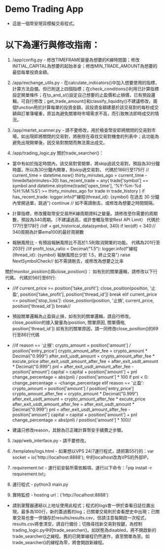 # Demo Trading App
- 這是一個幣安現貨模擬交易程式。

# 以下為運行與修改指南：

1. /app/config.py - 修改TIMEFRAME變量為想要的K線時間圖；修改INITIAL_CAPITAL為想要的起始本金；修改MIN_TRADE_AMOUNT為想要的最低每單投資金額。

2. /app/exchange_utils.py - 在calculate_indicators()中加入想要使用的指標，計算方法自備。但已附送上四個指標；在check_conditions()利用已計算指標設定開單條件；在tp_and_sl()設定自己想要的止盈價和止損價，已有預設邏輯，可自行修改；get_trade_amount()和classify_liquidity()不建議修改，兩個function用於計算每單的投資金額，該投資金額建基於該交易對的每秒成交額與訂單簿權重，原旨為避免關單時市場需求不高，而引致無法即時成交的情況。

3. /app/martet_scanner.py - 請不要修改，用於檢查幣安即將關閉的交易對市場，如出現即將關閉的交易對，將刪除在尋找交易對機會的列表中；此功能為避免出現開單後，因交易對關閉而無法賣出成交。

4. /app/trading_logic.py
關於trade_searcher()：
- 當中有如於指定時間內，該交易對曾開單，將skip過該交易對。預設為30分鐘時圖，所以為30分鐘內開單，則skip過交易對。
代碼於166行至175行
// current_time = datetime.now()
thirty_minutes_ago = current_time - timedelta(minutes=30)
has_recent_trade = any(
    trade['symbol'] == symbol and 
    datetime.strptime(trade['open_time'], '%Y-%m-%d %H:%M:%S') >= thirty_minutes_ago
    for trade in trade_history
)
if has_recent_trade:
    logger.info(f"線程{thread_id}: {symbol} 在過去 30 分鐘內曾開過單，跳過")
    continue //
如不需請刪去，或修改為想要之時間間隔。

- 計算指標，修改獲取幣安交易所K線周期資料之變量。請修改至你需要的周期數，預設為340周期。（不建議過高，或許會觸及幣安Rest API Limit）
代碼於177行至178行
//df = get_historical_data(symbol, 340)
if len(df) < 340://
340周期為計算ema100的最好周期數

- 報酬風險比 - 有預設報酬風險比不高於1.5則取消開單的功能。
代碼為201行至203行
//if profit_loss_ratio < Decimal("1.5"):
logger.info(f"線程{thread_id}: {symbol} 報酬風險比少於 1.5，終止交易")
raise NextSymbolCheck//
如不需請刪去，或修改為想要之比率

關於monitor_position()與close_position()：
如有別的關單邏輯，請修改以下行代碼。
代碼於56行至61行:

- //if current_price >= position['take_profit']:
close_position(position, '止盈', position['take_profit'], position['thread_id'])
break
elif current_price <= position['stop_loss']:
close_position(position, '止損', current_price, position['thread_id'])
break//

- 預設關單邏輯為止盈與止損，如有別的關單邏輯，請自行修改。
close_position的接入變量為(position, 關單原因, 關單價格, position['thread_id'])
如有別的關單原因，請一同修改close_position()的69行至86行代碼

- //if reason == '止損':
crypto_amount = position['amount'] / position['entry_price']
crypto_amount_after_fee = crypto_amount * Decimal("0.999")
after_exit_usdt_amount = crypto_amount_after_fee * excute_price
after_exit_usdt_amount_after_fee = after_exit_usdt_amount * Decimal("0.999")
pnl = after_exit_usdt_amount_after_fee - position['amount']
capital = capital + position['amount'] + pnl
change_percentage = abs(pnl) / position['amount'] * 100
if pnl < 0:
change_percentage = -change_percentage
elif reason == '止盈':
crypto_amount = position['amount'] / position['entry_price']
crypto_amount_after_fee = crypto_amount * Decimal("0.999")
after_exit_usdt_amount = crypto_amount_after_fee * excute_price
after_exit_usdt_amount_after_fee = after_exit_usdt_amount * Decimal("0.999")
pnl = after_exit_usdt_amount_after_fee - position['amount']
capital = capital + position['amount'] + pnl
change_percentage = abs(pnl) / position['amount'] * 100//

- 建議只修改reason，其餘為已正確計算幣安手續費之步驟。

5. /app/web_interface.py - 請不要修改。

6. /templates/logs.html - 如果想以VPS 24/7運行程式，請把第55行的：var socket = io('http://localhost:8888'); 中的localhost改為VPS的外部IP。

7. requirement.txt - 運行前安裝所需依賴項，運行以下命令：「pip install -r requirement.txt」

8. 運行程式 - python3 main.py

9. 實時監控 - hosting url：('http://localhost:8888')
- 請到瀏覽器連結以上地址使用此程式；程式的logs會一併於查看日誌位置出現，最多為100行，新的蓋過舊的log；已關單交易則於查看歷史中出現；已關單交易也會一併儲存於results/results.csv，但請注意每開啟一次程式，results.csv將會清空，請自行備份；切換尋找新交易對按鍵，為控制trading_logic.py中的trade_searcher()。如狀態為disabled，將不開啟新的trade_searcher()之線程。舊的已開單線程仍然運作，直至關單為至。如trade_searcher()的線程為零，將會開啟新線程。
